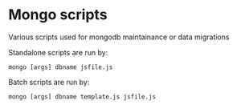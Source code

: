 Mongo scripts
=========================

Various scripts used for mongodb maintainance or data migrations

Standalone scripts are run by:

	mongo [args] dbname jsfile.js

Batch scripts are run by:

	mongo [args] dbname template.js jsfile.js

